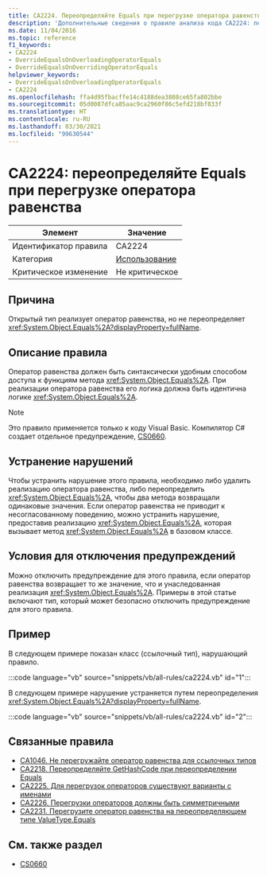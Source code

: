 ```yaml
---
title: CA2224. Переопределяйте Equals при перегрузке оператора равенства
description: 'Дополнительные сведения о правиле анализа кода CA2224: переопределяйте Equals при перегрузке оператора равенства'
ms.date: 11/04/2016
ms.topic: reference
f1_keywords:
- CA2224
- OverrideEqualsOnOverloadingOperatorEquals
- OverrideEqualsOnOverridingOperatorEquals
helpviewer_keywords:
- OverrideEqualsOnOverloadingOperatorEquals
- CA2224
ms.openlocfilehash: ffa4d95fbacffe14c4188dea3808ce65fa802bbe
ms.sourcegitcommit: 05d0087dfca85aac9ca2960f86c5efd218bf833f
ms.translationtype: HT
ms.contentlocale: ru-RU
ms.lasthandoff: 03/30/2021
ms.locfileid: "99630544"
---
```

# <a name="ca2224-override-equals-on-overloading-operator-equals"></a>CA2224: переопределяйте Equals при перегрузке оператора равенства

|Элемент|Значение|
|-|-|
|Идентификатор правила|CA2224|
|Категория|[Использование](usage-warnings.md)|
|Критическое изменение|Не критическое|

## <a name="cause"></a>Причина

Открытый тип реализует оператор равенства, но не переопределяет <xref:System.Object.Equals%2A?displayProperty=fullName>.

## <a name="rule-description"></a>Описание правила

Оператор равенства должен быть синтаксически удобным способом доступа к функциям метода <xref:System.Object.Equals%2A>. При реализации оператора равенства его логика должна быть идентична логике <xref:System.Object.Equals%2A>.

> [!NOTE]
> Это правило применяется только к коду Visual Basic. Компилятор C# создает отдельное предупреждение, [CS0660](../../../csharp/misc/cs0660.md).

## <a name="how-to-fix-violations"></a>Устранение нарушений

Чтобы устранить нарушение этого правила, необходимо либо удалить реализацию оператора равенства, либо переопределить <xref:System.Object.Equals%2A>, чтобы два метода возвращали одинаковые значения. Если оператор равенства не приводит к несогласованному поведению, можно устранить нарушение, предоставив реализацию <xref:System.Object.Equals%2A>, которая вызывает метод <xref:System.Object.Equals%2A> в базовом классе.

## <a name="when-to-suppress-warnings"></a>Условия для отключения предупреждений

Можно отключить предупреждение для этого правила, если оператор равенства возвращает то же значение, что и унаследованная реализация <xref:System.Object.Equals%2A>. Примеры в этой статье включают тип, который может безопасно отключить предупреждение для этого правила.

## <a name="example"></a>Пример

В следующем примере показан класс (ссылочный тип), нарушающий правило.

:::code language="vb" source="snippets/vb/all-rules/ca2224.vb" id="1":::

В следующем примере нарушение устраняется путем переопределения <xref:System.Object.Equals%2A?displayProperty=fullName>.

:::code language="vb" source="snippets/vb/all-rules/ca2224.vb" id="2":::

## <a name="related-rules"></a>Связанные правила

- [CA1046. Не перегружайте оператор равенства для ссылочных типов](ca1046.md)
- [CA2218. Переопределяйте GetHashCode при переопределении Equals](ca2218.md)
- [CA2225. Для перегрузок операторов существуют варианты с именами](ca2225.md)
- [CA2226. Перегрузки операторов должны быть симметричными](ca2226.md)
- [CA2231. Перегрузите оператор равенства на переопределяющем типе ValueType.Equals](ca2231.md)

## <a name="see-also"></a>См. также раздел

- [CS0660](../../../csharp/misc/cs0660.md)
